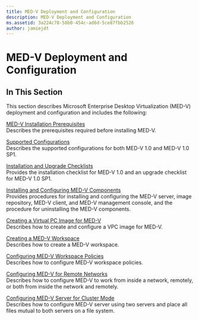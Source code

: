 ```yaml
---
title: MED-V Deployment and Configuration
description: MED-V Deployment and Configuration
ms.assetid: 3a224c78-58b0-454c-ad6d-5ce87fbb2526
author: jamiejdt
---
```


# MED-V Deployment and Configuration


## In This Section


This section describes Microsoft Enterprise Desktop Virtualization (MED-V) deployment and configuration and includes the following:

<a href="" id="med-v-installation-prerequisites"></a>[MED-V Installation Prerequisites](med-v-installation-prerequisites.md)  
Describes the prerequisites required before installing MED-V.

<a href="" id="supported-configurations"></a>[Supported Configurations](supported-configurationsmedv-orientation.md)  
Describes the supported configurations for both MED-V 1.0 and MED-V 1.0 SP1.

<a href="" id="installation-and-upgrade-checklists"></a>[Installation and Upgrade Checklists](installation-and-upgrade-checklists.md)  
Provides the installation checklist for MED-V 1.0 and an upgrade checklist for MED-V 1.0 SP1.

<a href="" id="installing-and-configuring-med-v-components"></a>[Installing and Configuring MED-V Components](installing-and-configuring-med-v-components.md)  
Provides procedures for installing and configuring the MED-V server, image repository, MED-V client, and MED-V management console, and the procedure for uninstalling the MED-V components.

<a href="" id="creating-a-virtual-pc-image-for-med-v"></a>[Creating a Virtual PC Image for MED-V](creating-a-virtual-pc-image-for-med-v.md)  
Describes how to create and configure a VPC image for MED-V.

<a href="" id="creating-a-med-v-workspace"></a>[Creating a MED-V Workspace](creating-a-med-v-workspacemedv-10-sp1.md)  
Describes how to create a MED-V workspace.

<a href="" id="configuring-med-v-workspace-policies"></a>[Configuring MED-V Workspace Policies](configuring-med-v-workspace-policies.md)  
Describes how to configure MED-V workspace policies.

<a href="" id="configuring-med-v-for-remote-networks"></a>[Configuring MED-V for Remote Networks](configuring-med-v-for-remote-networks.md)  
Describes how to configure MED-V to work from inside a network, remotely, or both from inside the network and remotely.

<a href="" id="configuring-med-v-server-for-cluster-mode"></a>[Configuring MED-V Server for Cluster Mode](configuring-med-v-server-for-cluster-mode.md)  
Describes how to configure MED-V server using two servers and place all files mutual to both servers on a file system.

 

 





